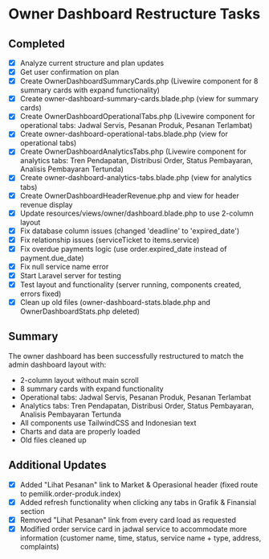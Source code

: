 # Owner Dashboard Restructure Tasks

## Completed

-   [x] Analyze current structure and plan updates
-   [x] Get user confirmation on plan
-   [x] Create OwnerDashboardSummaryCards.php (Livewire component for 8 summary cards with expand functionality)
-   [x] Create owner-dashboard-summary-cards.blade.php (view for summary cards)
-   [x] Create OwnerDashboardOperationalTabs.php (Livewire component for operational tabs: Jadwal Servis, Pesanan Produk, Pesanan Terlambat)
-   [x] Create owner-dashboard-operational-tabs.blade.php (view for operational tabs)
-   [x] Create OwnerDashboardAnalyticsTabs.php (Livewire component for analytics tabs: Tren Pendapatan, Distribusi Order, Status Pembayaran, Analisis Pembayaran Tertunda)
-   [x] Create owner-dashboard-analytics-tabs.blade.php (view for analytics tabs)
-   [x] Create OwnerDashboardHeaderRevenue.php and view for header revenue display
-   [x] Update resources/views/owner/dashboard.blade.php to use 2-column layout
-   [x] Fix database column issues (changed 'deadline' to 'expired_date')
-   [x] Fix relationship issues (serviceTicket to items.service)
-   [x] Fix overdue payments logic (use order.expired_date instead of payment.due_date)
-   [x] Fix null service name error
-   [x] Start Laravel server for testing
-   [x] Test layout and functionality (server running, components created, errors fixed)
-   [x] Clean up old files (owner-dashboard-stats.blade.php and OwnerDashboardStats.php deleted)

## Summary

The owner dashboard has been successfully restructured to match the admin dashboard layout with:

-   2-column layout without main scroll
-   8 summary cards with expand functionality
-   Operational tabs: Jadwal Servis, Pesanan Produk, Pesanan Terlambat
-   Analytics tabs: Tren Pendapatan, Distribusi Order, Status Pembayaran, Analisis Pembayaran Tertunda
-   All components use TailwindCSS and Indonesian text
-   Charts and data are properly loaded
-   Old files cleaned up

## Additional Updates

-   [x] Added "Lihat Pesanan" link to Market & Operasional header (fixed route to pemilik.order-produk.index)
-   [x] Added refresh functionality when clicking any tabs in Grafik & Finansial section
-   [x] Removed "Lihat Pesanan" link from every card load as requested
-   [x] Modified order service card in jadwal service to accommodate more information (customer name, time, status, service name + type, address, complaints)
